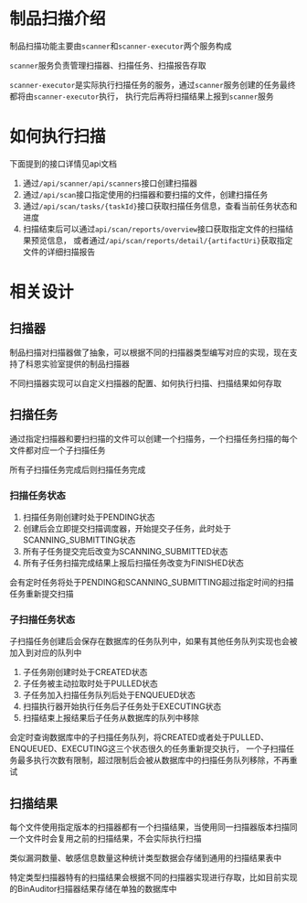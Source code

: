 # 制品扫描介绍

制品扫描功能主要由`scanner`和`scanner-executor`两个服务构成

`scanner`服务负责管理扫描器、扫描任务、扫描报告存取

`scanner-executor`是实际执行扫描任务的服务，通过`scanner`服务创建的任务最终都将由`scanner-executor`执行，
执行完后再将扫描结果上报到`scanner`服务

# 如何执行扫描

下面提到的接口详情见api文档

1. 通过`/api/scanner/api/scanners`接口创建扫描器
2. 通过`/api/scan`接口指定使用的扫描器和要扫描的文件，创建扫描任务
3. 通过`/api/scan/tasks/{taskId}`接口获取扫描任务信息，查看当前任务状态和进度
4. 扫描结束后可以通过`api/scan/reports/overview`接口获取指定文件的扫描结果预览信息， 或者通过`/api/scan/reports/detail/{artifactUri}`获取指定文件的详细扫描报告

# 相关设计

## 扫描器

制品扫描对扫描器做了抽象，可以根据不同的扫描器类型编写对应的实现，现在支持了科恩实验室提供的制品扫描器

不同扫描器实现可以自定义扫描器的配置、如何执行扫描、扫描结果如何存取

## 扫描任务

通过指定扫描器和要扫扫描的文件可以创建一个扫描务，一个扫描任务扫描的每个文件都对应一个子扫描任务

所有子扫描任务完成后则扫描任务完成

### 扫描任务状态

1. 扫描任务刚创建时处于PENDING状态 
2. 创建后会立即提交扫描调度器，开始提交子任务，此时处于SCANNING_SUBMITTING状态 
3. 所有子任务提交完后改变为SCANNING_SUBMITTED状态 
4. 所有子任务扫描完成结果上报后扫描任务改变为FINISHED状态

会有定时任务将处于PENDING和SCANNING_SUBMITTING超过指定时间的扫描任务重新提交扫描

### 子扫描任务状态

子扫描任务创建后会保存在数据库的任务队列中，如果有其他任务队列实现也会被加入到对应的队列中

1. 子任务刚创建时处于CREATED状态
2. 子任务被主动拉取时处于PULLED状态
3. 子任务加入扫描任务队列后处于ENQUEUED状态
4. 扫描执行器开始执行任务后子任务处于EXECUTING状态
5. 扫描结束上报结果后子任务从数据库的队列中移除
    
会定时查询数据库中的子扫描任务队列，将CREATED或者处于PULLED、ENQUEUED、EXECUTING这三个状态很久的任务重新提交执行，
一个子扫描任务最多执行次数有限制，超过限制后会被从数据库中的扫描任务队列移除，不再重试

## 扫描结果

每个文件使用指定版本的扫描器都有一个扫描结果，当使用同一扫描器版本扫描同一个文件时会复用之前的扫描结果，不会实际执行扫描

类似漏洞数量、敏感信息数量这种统计类型数据会存储到通用的扫描结果表中

特定类型扫描器特有的扫描结果会根据不同的扫描器实现进行存取，比如目前实现的BinAuditor扫描器结果存储在单独的数据库中